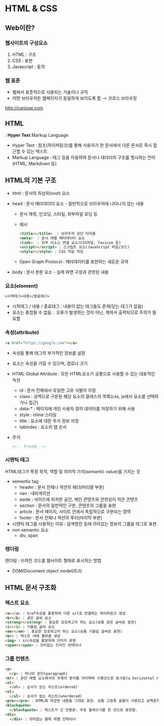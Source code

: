 # HTML & CSS

## Web이란?

### 웹사이트의 구성요소

1. HTML : 구조
2. CSS : 표현
3. Javascript : 동작

### 웹 표준

* 웹에서 표준적으로 사용되는 기술이나 규칙
* 어떤 브라우저든 웹페이지가 동일하게 보이도록 함 -> 크로스 브라우징

http://caniuse.com



## HTML

: **Hyper Text** Markup Language

- Hyper Text : 참조(하이퍼링크)를 통해 사용자가 한 문서에서 다른 문서로 즉시 접근할 수 있는 텍스트
- Markup Language : 태그 등을 이용하여 문서나 데이터의 구조를 명시하는 언어(HTML, Markdown 등)

## HTML의 기본 구조

* html : 문서의 최상위(root) 요소

* head : 문서 메타데이터 요소 - 일반적으로 브라우저에 나타나지 않는 내용

  * 문서 제목, 인코딩, 스타일, 외부파일 로딩 등

  * 예시

    ```html
    <title></title>  : 브라우저 상단 타이틀
    <meta>  : 문서 레벨 메타데이터 요소
    <link>  : 외부 리소스 연결 요소(CSS파일, favicon 등)
    <script></script> : 스크립트 요소(JavaScript 파일/코드)
    <style></style> : CSS 직접 작성
    ```

  * Open Graph Protocol : 메타데이터를 표현하는 새로운 규약

* body : 문서 본문 요소 - 실제 화면 구성과 관련된 내용

### 요소(element)

```html
<시작태그>내용</종료태그>
```

* 시작태그 / 내용 / 종료태그 : 내용이 없는 태그들도 존재(닫는 태그가 없음)
* 요소는 중첩될 수 없음. : 오류가 발생하는 것이 아닌, 깨져서 출력되므로 주의가 필요함

### 속성(attribute)

```html
<a href="https://google.com"></a>
```

* 속성을 통해 태그의 부가적인 정보를 설정

* 요소는 속성을 가질 수 있으며, 경로나 크기

* HTML Global Attribute : 모든 HTML요소가 공통으로 사용할 수 있는 대표적인 속성

  * id : 문서 전체에서 유일한 고유 식별자 지정
  * class : 공백으로 구분된 해당 요소의 클래스의 목록(css, js에서 요소를 선택하거나 접근)
  * data-* : 페이지에 개인 사용자 정의 데이터를 저장하기 위해 사용
  * style : inline 스타일
  * title : 요소에 대한 추가 정보 지정
  * tabindex : 요소의 탭 순서

* 주석

  ```html
  <!-- 주석내용 -->
  ```

### 시맨틱 태그

HTML태그가 특정 목적, 역할 및 의미적 가치(semantic value)를 가지는 것

* sementic tag
  * header : 문서 전체나 섹션의 헤더(머리말 부분)
  * nav : 내비게이션
  * aside : 사이드에 위치한 공간, 메인 콘텐츠와 관련성이 적은 콘텐츠
  * section : 문서의 일반적인 구분, 콘텐츠의 그룹을 표현
  * article : 문서 페이지, 사이트 안에서 독립적으로 구분되는 영역
  * footer : 문서 전체나 섹션의 푸터(마지막 부분)
* 시맨틱 태그를 사용하는 이유 : 검색엔진 등에 의미있는 정보의 그룹을 태그로 표현
* non semantic 요소
  * div, span

### 렌더링

렌더링 : 쓰여진 코드를 웹사이트 형태로 표시하는 방법

* DOM(Document object model)트리

## HTML 문서 구조화

### 텍스트 요소

```html
<a></a> : href속성을 활용하여 다른 url로 연결하는 하이퍼링크 생성
<b></b> : 굵은 글씨 요소
<strong></strong> : 중요한 강조하고자 하는 요소(보통 굵은 글씨로 표현)
<i></i> : 기울임 글씨 요소
<em></em> : 중요한 강조하고자 하는 요소(보통 기울임 글씨로 표현)
<br> : 텍스트 내에 줄바꿈 생성
<img> : src속성을 활용하여 이미지 표현
<span></span> : 의미없는 인라인 컨테이너
```

### 그룹 컨텐츠

```html
<p>
  </p> : 하나의 문단(paragraph)
<hr> : 문단 레벨 요소에서의 주제의 분리를 의미하며 수평선으로 표시됨(a horizontal rule)
<ol>
  </ol> : 순서가 있는 리스트(ordered)
<ul>
  </ul> : 순서가 없는 리스트(unordered)
<pre></pre> : HTML에 작성한 내용을 그대로 표현. 보통 고정폭 글꼴이 사용되고 공백문자를 유지
<blockquote>
  </blockquote> : 텍스트가 긴 인용문. 주로 들여쓰기를 한 것으로 표현됨.
<div>
  </div> : 의미없는 블록 레벨 컨테이너
```

